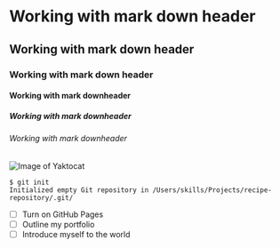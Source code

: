 # Working with mark down header
## Working with mark down header
### Working with mark down header
#### Working with mark downheader
##### Working with mark downheader
###### Working with mark downheader

![Image of Yaktocat](https://octodex.github.com/images/yaktocat.png)

```
$ git init
Initialized empty Git repository in /Users/skills/Projects/recipe-repository/.git/
```
- [ ] Turn on GitHub Pages
- [ ] Outline my portfolio
- [ ] Introduce myself to the world
